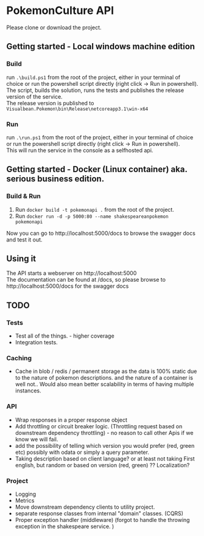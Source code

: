 # PokemonCulture API
Please clone or download the project.

## Getting started - Local windows machine edition
### Build
run `.\build.ps1` from the root of the project, either in your terminal of choice or run the powershell script directly (right click -> Run in powershell).  
The script, builds the solution, runs the tests and publishes the release version of the service.  
The release version is published to `Visualbean.Pokemon\bin\Release\netcoreapp3.1\win-x64`  

### Run
run ```.\run.ps1``` from the root of the project, either in your terminal of choice or run the powershell script directly (right click -> Run in powershell).  
This will run the service in the console as a selfhosted api.  

## Getting started - Docker (Linux container) aka. serious business edition.

### Build & Run
1. Run `docker build -t pokemonapi .` from the root of the project.    
2. Run `docker run -d -p 5000:80 --name shakespeareanpokemon pokemonapi`  

Now you can go to http://localhost:5000/docs to browse the swagger docs and test it out.


## Using it
The API starts a webserver on http://localhost:5000  
The documentation can be found at /docs, so please browse to http://localhost:5000/docs for the swagger docs  

## TODO
### Tests

- Test all of the things. - higher coverage
- Integration tests.

### Caching

- Cache in blob / redis / permanent storage as the data is 100% static due to the nature of pokemon descriptions. and the nature of a container is well not.. Would also mean better scalability in terms of having multiple instances.

### API

- Wrap responses in a proper response object
- Add throttling or  circuit breaker logic. (Throttling request based on downstream dependency throttling) - no reason to call other Apis if we know we will fail.
- add the possibility of telling which version you would prefer (red, green etc) possibly with odata or simply a query parameter.
- Taking description based on client language? or at least not taking First english, but random or based on version (red, green) ?? Localization?

### Project

- Logging
- Metrics
- Move downstream dependency clients to utility project.
- separate response classes from internal "domain" classes. (CQRS)
- Proper exception handler (middleware) (forgot to handle the throwing exception in the shakespeare service. )
